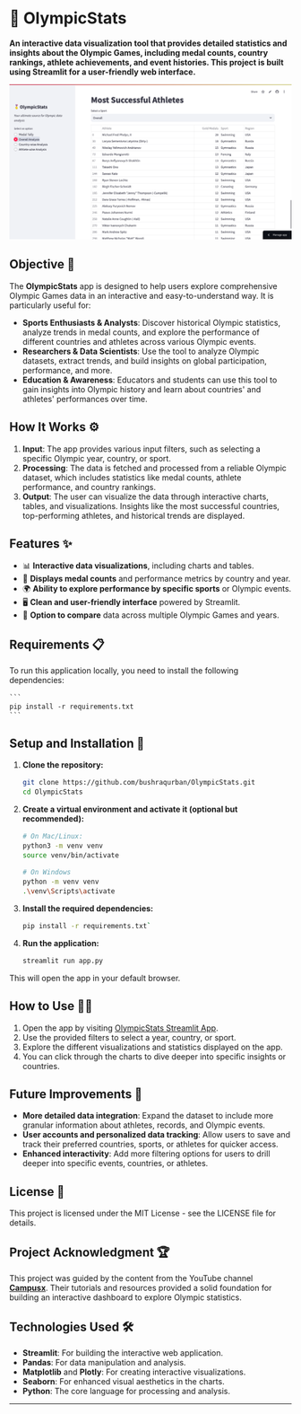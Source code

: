 
# 🏅 OlympicStats 

**An interactive data visualization tool that provides detailed statistics and insights about the Olympic Games, including medal counts, country rankings, athlete achievements, and event histories. This project is built using Streamlit for a user-friendly web interface.**

![OlympicStats](olympicstats-banner.png)  

## Objective 🎯

The **OlympicStats** app is designed to help users explore comprehensive Olympic Games data in an interactive and easy-to-understand way. It is particularly useful for:

- **Sports Enthusiasts & Analysts**: Discover historical Olympic statistics, analyze trends in medal counts, and explore the performance of different countries and athletes across various Olympic events.
- **Researchers & Data Scientists**: Use the tool to analyze Olympic datasets, extract trends, and build insights on global participation, performance, and more.
- **Education & Awareness**: Educators and students can use this tool to gain insights into Olympic history and learn about countries' and athletes' performances over time.

## How It Works ⚙️

1. **Input**: The app provides various input filters, such as selecting a specific Olympic year, country, or sport.
2. **Processing**: The data is fetched and processed from a reliable Olympic dataset, which includes statistics like medal counts, athlete performance, and country rankings.
3. **Output**: The user can visualize the data through interactive charts, tables, and visualizations. Insights like the most successful countries, top-performing athletes, and historical trends are displayed.

## Features ✨

- 📊 **Interactive data visualizations**, including charts and tables.
- 🥇 **Displays medal counts** and performance metrics by country and year.
- 🌍 **Ability to explore performance by specific sports** or Olympic events.
- 🖥️ **Clean and user-friendly interface** powered by Streamlit.
- 🔄 **Option to compare** data across multiple Olympic Games and years.

## Requirements 📋

To run this application locally, you need to install the following dependencies:

    ```
    pip install -r requirements.txt
    ```
## Setup and Installation 🚀

1.  **Clone the repository:**

    ```bash
    git clone https://github.com/bushraqurban/OlympicStats.git
    cd OlympicStats
    ```
2.  **Create a virtual environment and activate it (optional but recommended):**
         
    ```bash
    # On Mac/Linux:
    python3 -m venv venv
    source venv/bin/activate
    ```
    
    ```bash
    # On Windows
    python -m venv venv 
    .\venv\Scripts\activate
    ```

3.  **Install the required dependencies:**

    ```bash
    pip install -r requirements.txt` 
    ```
4.  **Run the application:**

    ```bash
    streamlit run app.py
    ```

This will open the app in your default browser.

## How to Use 🧑‍💻

1.  Open the app by visiting [OlympicStats Streamlit App](https://olympicstat.streamlit.app/).
2.  Use the provided filters to select a year, country, or sport.
3.  Explore the different visualizations and statistics displayed on the app.
4.  You can click through the charts to dive deeper into specific insights or countries.


## Future Improvements 🌱

-   **More detailed data integration**: Expand the dataset to include more granular information about athletes, records, and Olympic events.
-   **User accounts and personalized data tracking**: Allow users to save and track their preferred countries, sports, or athletes for quicker access.
-   **Enhanced interactivity**: Add more filtering options for users to drill deeper into specific events, countries, or athletes.


## License 📜

This project is licensed under the MIT License - see the LICENSE file for details.


## Project Acknowledgment 🏆

This project was guided by the content from the YouTube channel **[Campusx](https://www.youtube.com/@campusx-official)**. Their tutorials and resources provided a solid foundation for building an interactive dashboard to explore Olympic statistics.


## Technologies Used 🛠️

-   **Streamlit**: For building the interactive web application.
-   **Pandas**: For data manipulation and analysis.
-   **Matplotlib** and **Plotly**: For creating interactive visualizations.
-   **Seaborn**: For enhanced visual aesthetics in the charts.
-   **Python**: The core language for processing and analysis.

----------
